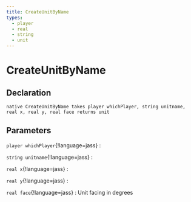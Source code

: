 ```yaml
---
title: CreateUnitByName
types:
  - player
  - real
  - string
  - unit
---
```


# CreateUnitByName

## Declaration

```jass
native CreateUnitByName takes player whichPlayer, string unitname, real x, real y, real face returns unit
```

## Parameters
`player whichPlayer`{!language=jass}
: 

`string unitname`{!language=jass}
: 

`real x`{!language=jass}
: 

`real y`{!language=jass}
: 

`real face`{!language=jass}
: Unit facing in degrees
